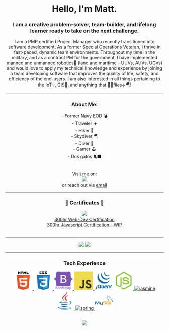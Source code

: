 <div align="center">

<h1>Hello, I'm Matt.</h1>
<h3>I am a creative problem-solver, team-builder, and lifelong learner ready to take on the next challenge.</h3>

I am a PMP certified Project Manager who recently transitioned into software development. As a former Special Operations Veteran, I thrive in fast-paced, dynamic team environments.  Throughout my time in the military, and as a contract PM for the government, I have implemented manned and unmanned robotics🤖 (land and maritime - UUVs, AUVs, UGVs) and would love to apply my technical knowledge and experience by joining a team developing software that improves the quality of life, safety, and efficiency of the end-users. I am also interested in all things pertaining to the IoT💡, GIS🗾, and anything that 🚁🚀flies✈️🪂! <hr>
<h3>About Me:</h3>
 - Former Navy EOD  💣 <br>
 - Traveler  ✈️ <br>
 - Hiker  🥾<br>
 - Skydiver  🪂<br>
 - Diver  🤿<br>
 - Gamer  🕹<br>
 - Dos gatos  🐈‍⬛<br><br>

Visit me on:<br>
<a href="http://www.linkedin.com/in/Lewis-Matt"><img src="https://img.shields.io/badge/linkedin-%230077B5.svg?&style=for-the-badge&logo=linkedin&logoColor=white"></a>
 <br>
or reach out via <a href="mailto:matthew.d.lewis64@gmail.com">email</a>
<br>
<hr>
 
<h3>🚀 Certificates 🚀</h3>
 
<img height="100em" src="https://user-images.githubusercontent.com/29003130/135118588-8ee4ad5d-2419-4324-8bcc-85fe1ac2653d.png"/> <br>
[300hr Web-Dev Certification](https://www.freecodecamp.org/certification/misterlewis/responsive-web-design) <br>
[300hr Javascript Certification - WIP](https://www.freecodecamp.org/certification/misterlewis/responsive-web-design) <br>
<br>

<hr>
 <img height="170em" src="https://github-readme-stats.vercel.app/api/top-langs/?username=Lewis-Matt&layout=compact&theme=tokyonight&langs_count=8" />
<img height="170em"src="https://github-readme-stats.vercel.app/api?username=Lewis-Matt&show_icons=true&count_private=true&include_all_commits=true&theme=tokyonight" />
<br><hr>

<h3>Tech Experience</h3>
<p> <a href="https://www.w3.org/html/" target="_blank" rel="noreferrer"> <img src="https://raw.githubusercontent.com/devicons/devicon/master/icons/html5/html5-original-wordmark.svg" alt="html5" width="60" height="60"/> </a> <a href="https://www.w3schools.com/css/" target="_blank" rel="noreferrer"> <img src="https://raw.githubusercontent.com/devicons/devicon/master/icons/css3/css3-original-wordmark.svg" alt="css3" width="60" height="60"/> </a> <a href="https://getbootstrap.com" target="_blank" rel="noreferrer"> <img src="https://raw.githubusercontent.com/devicons/devicon/master/icons/bootstrap/bootstrap-plain-wordmark.svg" alt="bootstrap" width="60" height="60"/> </a><a href="https://developer.mozilla.org/en-US/docs/Web/JavaScript" target="_blank" rel="noreferrer"> <img src="https://raw.githubusercontent.com/devicons/devicon/master/icons/javascript/javascript-original.svg" alt="javascript" width="60" height="60"/> <a href="https://www.jquery.com/" target="_blank" rel="noreferrer"> <img src="https://raw.githubusercontent.com/devicons/devicon/master/icons/jquery/jquery-plain-wordmark.svg" alt="jquery" width="60" height="60"/></a> <a href="https://nodejs.org" target="_blank" rel="noreferrer"> <img src="https://raw.githubusercontent.com/devicons/devicon/master/icons/nodejs/nodejs-plain.svg" alt="nodejs" width="60" height="60"/> </a> </a> <a href="https://jasmine.github.io/" target="_blank" rel="noreferrer"> <img src="https://www.vectorlogo.zone/logos/jasmine/jasmine-icon.svg" alt="jasmine" width="60" height="60"/> </a> <a href="https://www.java.com" target="_blank" rel="noreferrer"> <img src="https://raw.githubusercontent.com/devicons/devicon/master/icons/java/java-original.svg" alt="java" width="60" height="60"/> </a> <a href="https://spring.io/" target="_blank" rel="noreferrer"> <img src="https://www.vectorlogo.zone/logos/springio/springio-icon.svg" alt="spring" width="60" height="60"/> </a> <a href="https://www.mysql.com/" target="_blank" rel="noreferrer"> <img src="https://raw.githubusercontent.com/devicons/devicon/master/icons/mysql/mysql-original-wordmark.svg" alt="mysql" width="60" height="60"/></a></p><br>

<img height="25em" src="https://komarev.com/ghpvc/?username=Lewis-Matt" />

</div>

